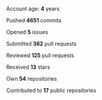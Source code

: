 Account age: **4** years

Pushed **4651** commits

Opened **5** issues

Submitted **362** pull requests

Reviewed **125** pull requests

Received **13** stars

Own **54** repositories

Contributed to **17** public repositories

